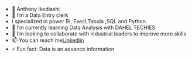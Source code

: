 - 👋 Anthony Ikediashi
- 👀 I’m a Data Entry clerk
- I specialized in power BI, Execl,Tabula ,SQL and Python.
- 🌱 I’m currently learning Data Analysis with DAHEL TECHIES
- 💞️ I’m looking to collaborate with industrial leaders to improve more skills
- 📫 You can reach me[Linkedlin](https://www.linkedin.com/in/anthonycare1928?utm_source=share&utm_campaign=share_via&utm_content=profile&utm_medium=ios_app)
- ⚡ Fun fact: Data is an advance information

<!---
Anthnonikediashi0147/Anthnonikediashi0147 is a ✨ special ✨ repository because its `README.md` (this file) appears on your GitHub profile.
You can click the Preview link to take a look at your changes.
--->
